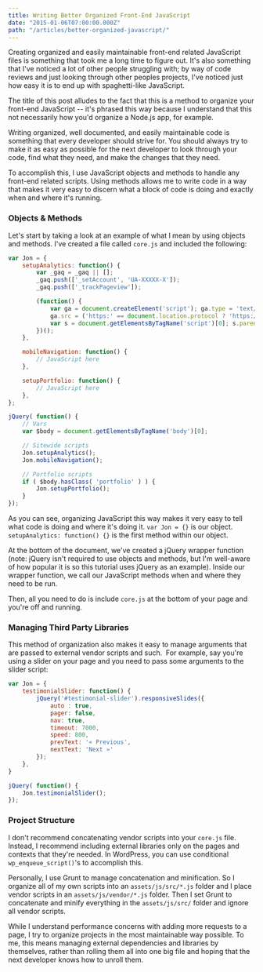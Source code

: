 ```yaml
---
title: Writing Better Organized Front-End JavaScript
date: "2015-01-06T07:00:00.000Z"
path: "/articles/better-organized-javascript/"
---
```


Creating organized and easily maintainable front-end related JavaScript files is something that took me a long time to figure out. It's also something that I've noticed a lot of other people struggling with; by way of code reviews and just looking through other peoples projects, I've noticed just how easy it is to end up with spaghetti-like JavaScript.

The title of this post alludes to the fact that this is a method to organize your front-end JavaScript -- it's phrased this way because I understand that this not necessarily how you'd organize a Node.js app, for example.

Writing organized, well documented, and easily maintainable code is something that every developer should strive for. You should always try to make it as easy as possible for the next developer to look through your code, find what they need, and make the changes that they need.

To accomplish this, I use JavaScript objects and methods to handle any front-end related scripts. Using methods allows me to write code in a way that makes it very easy to discern what a block of code is doing and exactly when and where it's running.

### Objects & Methods

Let's start by taking a look at an example of what I mean by using objects and methods. I've created a file called `core.js` and included the following:

```javascript
var Jon = {
    setupAnalytics: function() {
        var _gaq = _gaq || [];
        _gaq.push(['_setAccount', 'UA-XXXXX-X']);
        _gaq.push(['_trackPageview']);

        (function() {
            var ga = document.createElement('script'); ga.type = 'text/javascript'; ga.async = true;
            ga.src = ('https:' == document.location.protocol ? 'https://ssl' : 'http://www') + '.google-analytics.com/ga.js';
            var s = document.getElementsByTagName('script')[0]; s.parentNode.insertBefore(ga, s);
        })();
    },

    mobileNavigation: function() {
        // JavaScript here		
    },

    setupPortfolio: function() {
        // JavaScript here
    },
};

jQuery( function() {
    // Vars
    var $body = document.getElementsByTagName('body')[0];

    // Sitewide scripts
    Jon.setupAnalytics();
    Jon.mobileNavigation();

    // Portfolio scripts
    if ( $body.hasClass( 'portfolio' ) ) {
        Jon.setupPortfolio();
    }
});
```

As you can see, organizing JavaScript this way makes it very easy to tell what code is doing and where it's doing it. `var Jon = {}` is our object. `setupAnalytics: function() {}` is the first method within our object.

At the bottom of the document, we've created a jQuery wrapper function (note: jQuery isn't required to use objects and methods, but I'm well-aware of how popular it is so this tutorial uses jQuery as an example). Inside our wrapper function, we call our JavaScript methods when and where they need to be run.

Then, all you need to do is include `core.js` at the bottom of your page and you're off and running.

### Managing Third Party Libraries

This method of organization also makes it easy to manage arguments that are passed to external vendor scripts and such.  For example, say you're using a slider on your page and you need to pass some arguments to the slider script:

```javascript
var Jon = {
    testimonialSlider: function() {
        jQuery('#testimonial-slider').responsiveSlides({
            auto : true,
            pager: false,
            nav: true,
            timeout: 7000,
            speed: 800,
            prevText: '« Previous',
            nextText: 'Next »'
        });
    },
}

jQuery( function() {
    Jon.testimonialSlider();
});
```

### Project Structure

I don't recommend concatenating vendor scripts into your `core.js` file. Instead, I recommend including external libraries only on the pages and contexts that they're needed. In WordPress, you can use conditional `wp_enqueue_script()`'s to accomplish this.

Personally, I use Grunt to manage concatenation and minification. So I organize all of my own scripts into an `assets/js/src/*.js` folder and I place vendor scripts in an `assets/js/vendor/*.js` folder. Then I set Grunt to concatenate and minify everything in the `assets/js/src/` folder and ignore all vendor scripts.

While I understand performance concerns with adding more requests to a page, I try to organize projects in the most maintainable way possible. To me, this means managing external dependencies and libraries by themselves, rather than rolling them all into one big file and hoping that the next developer knows how to unroll them.